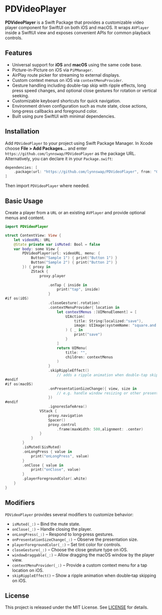 # PDVideoPlayer

**PDVideoPlayer** is a Swift Package that provides a customizable video player component for SwiftUI on both iOS and macOS. It wraps `AVPlayer` inside a SwiftUI view and exposes convenient APIs for common playback controls.

## Features

- Universal support for **iOS** and **macOS** using the same code base.
- Picture-in-Picture on iOS via `PiPManager`.
- AirPlay route picker for streaming to external displays.
- Custom context menus on iOS via `contextMenuProvider`.
- Gesture handling including double-tap skip with ripple effects, long press speed changes, and optional close gestures for rotation or vertical seeking.
- Customizable keyboard shortcuts for quick navigation.
- Environment driven configuration such as mute state, close actions, long‑press callbacks and foreground color.
- Built using pure SwiftUI with minimal dependencies.

## Installation

Add `PDVideoPlayer` to your project using Swift Package Manager. In Xcode choose **File \> Add Packages...** and enter `https://github.com/lynnswap/PDVideoPlayer` as the package URL. Alternatively, you can declare it in your `Package.swift`:

```swift
dependencies: [
    .package(url: "https://github.com/lynnswap/PDVideoPlayer", from: "0.0.1")
]
```

Then import `PDVideoPlayer` where needed.

## Basic Usage

Create a player from a `URL` or an existing `AVPlayer` and provide optional menus and content.

```swift
import PDVideoPlayer

struct ContentView: View {
    let videoURL: URL
    @State private var isMuted: Bool = false
    var body: some View {
        PDVideoPlayer(url: videoURL, menu: {
            Button("Sample 1") { print("Button 1") }
            Button("Sample 2") { print("Button 2") }
        }) { proxy in
            ZStack {
                proxy.player
                
                    .onTap { inside in
                        print("tap", inside)
                    }
#if os(iOS)
                    .closeGesture(.rotation)
                    .contextMenuProvider{ location in
                        let contextMenus :[UIMenuElement] = [
                            UIAction(
                                title: String(localized:"save"),
                                image: UIImage(systemName: "square.and.arrow.down")
                            ) { _ in
                                print("save")
                            }
                        ]
                        return UIMenu(
                            title: "",
                            children: contextMenus
                        )
                    }
                    .skipRippleEffect()
                        // adds a ripple animation when double‑tap skipping
#endif
#if os(macOS)
                    .onPresentationSizeChange({ view, size in
                        // e.g. handle window resizing or other presentation-size changes
                    })
#endif
                    .ignoresSafeArea()
                VStack {
                    proxy.navigation
                    Spacer()
                    proxy.control
                        .frame(maxWidth: 500,alignment: .center)
                }
            }
        }
        .isMuted($isMuted)
        .onLongPress { value in
            print("onLongPress", value)
        }
        .onClose { value in
            print("onClose", value)
        }
        .playerForegroundColor(.white)
    }
}
```

## Modifiers

`PDVideoPlayer` provides several modifiers to customize behavior:

- `isMuted(_:)` – Bind the mute state.
- `onClose(_:)` – Handle closing the player.
- `onLongPress(_:)` – Respond to long‑press gestures.
- `onPresentationSizeChange(_:)` – Observe the presentation size.
- `playerForegroundColor(_:)` – Set tint color for controls.
- `closeGesture(_:)` – Choose the close gesture type on iOS.
- `windowDraggable(_:)` – Allow dragging the macOS window by the player view.
- `contextMenuProvider(_:)` – Provide a custom context menu for a tap location on iOS.
- `skipRippleEffect()` – Show a ripple animation when double‑tap skipping on iOS.

## License

This project is released under the MIT License. See [LICENSE](LICENSE) for details.
